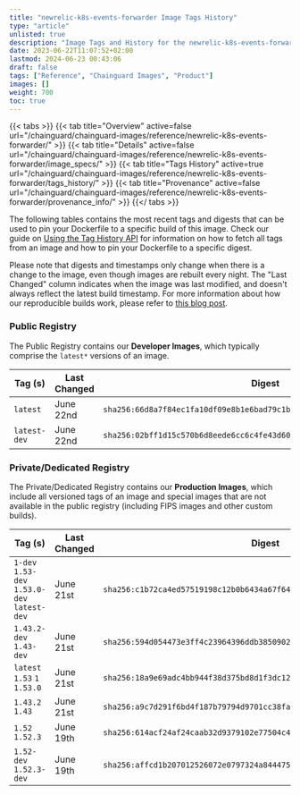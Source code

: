 ```yaml
---
title: "newrelic-k8s-events-forwarder Image Tags History"
type: "article"
unlisted: true
description: "Image Tags and History for the newrelic-k8s-events-forwarder Chainguard Image"
date: 2023-06-22T11:07:52+02:00
lastmod: 2024-06-23 00:43:06
draft: false
tags: ["Reference", "Chainguard Images", "Product"]
images: []
weight: 700
toc: true
---
```


{{< tabs >}}
{{< tab title="Overview" active=false url="/chainguard/chainguard-images/reference/newrelic-k8s-events-forwarder/" >}}
{{< tab title="Details" active=false url="/chainguard/chainguard-images/reference/newrelic-k8s-events-forwarder/image_specs/" >}}
{{< tab title="Tags History" active=true url="/chainguard/chainguard-images/reference/newrelic-k8s-events-forwarder/tags_history/" >}}
{{< tab title="Provenance" active=false url="/chainguard/chainguard-images/reference/newrelic-k8s-events-forwarder/provenance_info/" >}}
{{</ tabs >}}

The following tables contains the most recent tags and digests that can be used to pin your Dockerfile to a specific build of this image. Check our guide on [Using the Tag History API](/chainguard/chainguard-images/using-the-tag-history-api/) for information on how to fetch all tags from an image and how to pin your Dockerfile to a specific digest.

Please note that digests and timestamps only change when there is a change to the image, even though images are rebuilt every night. The "Last Changed" column indicates when the image was last modified, and doesn't always reflect the latest build timestamp. For more information about how our reproducible builds work, please refer to [this blog post](https://www.chainguard.dev/unchained/reproducing-chainguards-reproducible-image-builds).

### Public Registry
The Public Registry contains our **Developer Images**, which typically comprise the `latest*` versions of an image.

| Tag (s)       | Last Changed | Digest                                                                    |
|---------------|--------------|---------------------------------------------------------------------------|
|  `latest`     | June 22nd    | `sha256:66d8a7f84ec1fa10df09e8b1e6bad79c1b7d340bdb487186e6baea0d4db98e6e` |
|  `latest-dev` | June 22nd    | `sha256:02bff1d15c570b6d8eede6cc6c4fe43d6088345c0abf7aa8c57c0c20a87a38b8` |


### Private/Dedicated Registry
The Private/Dedicated Registry contains our **Production Images**, which include all versioned tags of an image and special images that are not available in the public registry (including FIPS images and other custom builds).

| Tag (s)                                       | Last Changed | Digest                                                                    |
|-----------------------------------------------|--------------|---------------------------------------------------------------------------|
|  `1-dev` `1.53-dev` `1.53.0-dev` `latest-dev` | June 21st    | `sha256:c1b72ca4ed57519198c12b0b6434a67f64366511f6cac7a9f2b4ff0b94d09117` |
|  `1.43.2-dev` `1.43-dev`                      | June 21st    | `sha256:594d054473e3ff4c23964396ddb3850902e012f6462b15b175216e5a84083709` |
|  `latest` `1.53` `1` `1.53.0`                 | June 21st    | `sha256:18a9e69adc4bb944f38d375bd8d1f3dc12b91aa002ca935b74200db466fb0c20` |
|  `1.43.2` `1.43`                              | June 21st    | `sha256:a9c7d291f6bd4f187b79794d9701cc38fa11c6acd021b2ab5ae134402248d6bb` |
|  `1.52` `1.52.3`                              | June 19th    | `sha256:614acf24af24caab32d9379102e77504c4d942c3b0d402d262b693ba4c95bca8` |
|  `1.52-dev` `1.52.3-dev`                      | June 19th    | `sha256:affcd1b207012526072e0797324a844475c8a11eec746ddf9d8aba5595cd1ad8` |

